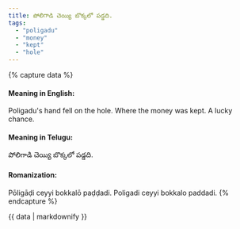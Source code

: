 ```yaml
---
title: పోలిగాడి చెయ్యి బొక్కలో పడ్డది.
tags:
  - "poligadu"
  - "money"
  - "kept"
  - "hole"
---
```


{% capture data %}
#### Meaning in English:
Poligadu's hand fell on the hole.
Where the money was kept.
A lucky chance.

#### Meaning in Telugu:
పోలిగాడి చెయ్యి బొక్కలో పడ్డది.

#### Romanization:
Pōligāḍi ceyyi bokkalō paḍḍadi.
Poligadi ceyyi bokkalo paddadi.
{% endcapture %}

{{ data | markdownify }}

